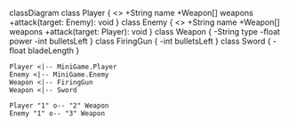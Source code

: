 classDiagram
    class Player {
        <<abstract>>
        +String name
        +Weapon[] weapons
        +attack(target: Enemy): void
    }
    class Enemy {
        <<abstract>>
        +String name
        +Weapon[] weapons
        +attack(target: Player): void
    }
    class Weapon {
        -String type
        -float power
        -int bulletsLeft
    }
    class FiringGun {
        -int bulletsLeft
    }
    class Sword {
        -float bladeLength
    }

    Player <|-- MiniGame.Player
    Enemy <|-- MiniGame.Enemy
    Weapon <|-- FiringGun
    Weapon <|-- Sword

    Player "1" o-- "2" Weapon
    Enemy "1" o-- "3" Weapon
